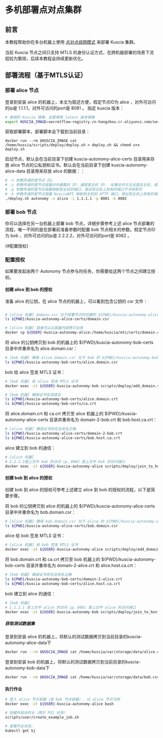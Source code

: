# 多机部署点对点集群

## 前言

本教程帮助你在多台机器上使用 [点对点组网模式](../reference/architecture_cn.md#点对点组网模式) 来部署 Kuscia 集群。

当前 Kuscia 节点之间只支持 MTLS 的身份认证方式，在跨机器部署的场景下流程较为繁琐，后续本教程会持续更新优化。



## 部署流程（基于MTLS认证）

### 部署 alice 节点

登录到安装 alice 的机器上，本文为叙述方便，假定节点ID为 alice ，对外可访问的ip是 1.1.1.1，对外可访问的port是 8081 。
指定 kuscia 版本：

```bash
# 使用的 Kuscia 镜像，这里使用 latest 版本镜像
export KUSCIA_IMAGE=secretflow-registry.cn-hangzhou.cr.aliyuncs.com/secretflow/kuscia
```

获取部署脚本，部署脚本会下载到当前目录：

```
docker run --rm $KUSCIA_IMAGE cat /home/kuscia/scripts/deploy/deploy.sh > deploy.sh && chmod u+x deploy.sh
```

启动节点，默认会在当前目录下创建 kuscia-autonomy-alice-certs 目录用来存放 alice 节点的公私钥和证书。默认会在当前目录下创建 kuscia-autonomy-alice-data 目录用来存放 alice 的数据：：

```bash
# -n 参数传递的是节点 ID。
# -i 参数传递的是节点容器对外暴露的 IP，通常是主机 IP。 如果合作方无法直达主机，请填写网关映射的IP。
# -p 参数传递的是节点容器映射到主机的端口，保证和主机上现有的端口不冲突即可
# -k 参数传递的是节点容器 KusciaAPI 映射到主机的 HTTP 端口，保证和主机上现有的端口不冲突即可
./deploy.sh autonomy -n alice -i 1.1.1.1 -p 8081 -k 8082
```



### 部署 bob 节点

你可以选择在另一台机器上部署 bob 节点，详细步骤参考上述 alice 节点部署的流程，唯一不同的是在部署前准备参数时配置 bob 节点相关的参数。假定节点ID为 bob ，对外可访问的ip是 2.2.2.2，对外可访问的port是 8082 。


{#配置授权}

### 配置授权

如果要发起由两个 Autonomy 节点参与的任务，你需要给这两个节点之间建立授权。

#### 创建 alice 到 bob 的授权

准备 alice 的公钥，在 alice 节点的机器上，可以看到包含公钥的 csr 文件：

```bash 

# [alice 机器] domain.csr 位于部署节点时创建的 ${PWD}/kuscia-autonomy-alice-certs 目录中，默认为以下路径
ls ${PWD}/kuscia-autonomy-alice-certs/domain.csr

# [alice 机器] 或者可以从容器内部拷贝出来
docker cp ${USER}-kuscia-autonomy-alice:/home/kuscia/etc/certs/domain.csr .
```



将 alice 的公钥拷贝到 bob 的机器上的 ${PWD}/kuscia-autonomy-bob-certs 目录中并重命名为 alice.domain.csr：

```bash
# [bob 机器] 确保 alice.domain.csr 位于 bob 的 ${PWD}/kuscia-autonomy-bob-certs 目录中
ls ${PWD}/kuscia-autonomy-bob-certs/alice.domain.csr
```



bob 给 alice 签发 MTLS 证书：

```bash 
# [bob 机器] 给 alice 签发 MTLS 证书
docker exec -it ${USER}-kuscia-autonomy-bob scripts/deploy/add_domain.sh alice ${USER}-kuscia-autonomy-bob p2p

# [bob 机器] 确保证书生成成功
ls ${PWD}/kuscia-autonomy-bob-certs/alice.domain.crt
ls ${PWD}/kuscia-autonomy-bob-certs/ca.crt
```

 

将 alice.domain.crt 和 ca.crt 拷贝至 alice 机器上的 ${PWD}/kuscia-autonomy-alice-certs 目录并重命名为 domain-2-bob.crt 和 bob.host.ca.crt：

```bash
# [alice 机器] 确保证书存在且命名正确
ls ${PWD}/kuscia-autonomy-alice-certs/domain-2-bob.crt
ls ${PWD}/kuscia-autonomy-alice-certs/bob.host.ca.crt
```



alice 建立到 bob 的通信：

```bash 
# [alice 机器] 
# 2.2.2.2是上文中 bob 的访问 ip，8082 是上文中 bob 的访问端口
docker exec -it ${USER}-kuscia-autonomy-alice scripts/deploy/join_to_host.sh alice bob 2.2.2.2:8082
```



#### 创建 bob 到 alice 的授权

创建 bob 到 alice 的授权可参考上述建立 alice 到 bob 的授权的流程，以下是简要步骤。



将 bob 的公钥拷贝到 alice 的机器上的 ${PWD}/kuscia-autonomy-alice-certs 目录中并重命名为 bob.domain.csr：

```bash
# [alice 机器] 确保 bob.domain.csr 位于 alice 的 ${PWD}/kuscia-autonomy-alice-certs 目录中
ls ${PWD}/kuscia-autonomy-alice-certs/bob.domain.csr
```



alice 给 bob 签发 MTLS 证书：

```bash
# [alice 机器] 给 bob 签发 MTLS 证书
docker exec -it ${USER}-kuscia-autonomy-alice scripts/deploy/add_domain.sh bob ${USER}-kuscia-autonomy-alice p2p
```



将 bob.domain.crt 和 ca.crt 拷贝至 bob 机器上的 ${PWD}/kuscia-autonomy-bob-certs 目录并重命名为 domain-2-alice.crt 和 alice.host.ca.crt：

```bash
# [bob 机器] 确保证书存在且命名正确
ls ${PWD}/kuscia-autonomy-bob-certs/domain-2-alice.crt
ls ${PWD}/kuscia-autonomy-bob-certs/alice.host.ca.crt
```



bob 建立到 alice 的通信：

```bash 
# [bob 机器] 
# 1.1.1.1 是上文中 alice 的访问 ip，8081 是上文中 alice 的访问端口
docker exec -it ${USER}-kuscia-autonomy-bob scripts/deploy/join_to_host.sh bob alice 1.1.1.1:8081
```

##### 获取测试数据集
登录到安装 alice 的机器上，将默认的测试数据拷贝到当前目录的kuscia-autonomy-alice-data下

```bash
docker run --rm $KUSCIA_IMAGE cat /home/kuscia/var/storage/data/alice.csv > kuscia-autonomy-alice-data/alice.csv
```

登录到安装 bob 的机器上，将默认的测试数据拷贝到当前目录的kuscia-autonomy-bob-data下

```bash
docker run --rm $KUSCIA_IMAGE cat /home/kuscia/var/storage/data/bob.csv > kuscia-autonomy-bob-data/bob.csv
```

#### 执行作业

```bash 
# 登入 alice 节点容器（或 bob 节点容器）, 以 alice 节点为例
docker exec -it ${USER}-kuscia-autonomy-alice bash

# 创建并启动作业（两方 PSI 任务）
scripts/user/create_example_job.sh

# 查看作业状态。
kubectl get kj
```
